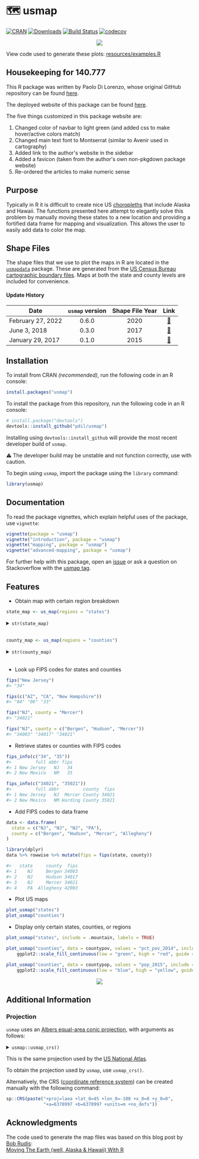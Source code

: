 # 🗺 usmap
[![CRAN](http://www.r-pkg.org/badges/version/usmap?color=blue)](https://cran.r-project.org/package=usmap) [![Downloads](http://cranlogs.r-pkg.org/badges/grand-total/usmap)](https://cran.r-project.org/package=usmap) [![Build Status](https://img.shields.io/endpoint.svg?url=https%3A%2F%2Factions-badge.atrox.dev%2Fpdil%2Fusmap%2Fbadge%3Fref%3Dmaster&style=popout&label=build)](https://actions-badge.atrox.dev/pdil/usmap/goto?ref=master) [![codecov](https://codecov.io/gh/pdil/usmap/branch/master/graph/badge.svg)](https://app.codecov.io/gh/pdil/usmap)

<p align="center"><img src="https://raw.githubusercontent.com/pdil/usmap/master/resources/example-plots.png" /></p>

View code used to generate these plots: [resources/examples.R](https://github.com/pdil/usmap/blob/master/resources/examples.R)

## Housekeeping for 140.777
This R package was written by Paolo Di Lorenzo, whose original GitHub repository can be found [here](https://github.com/pdil/usmap).

The deployed website of this package can be found [here](https://jhu-statprogramming-fall-2023.github.io/biostat777-project3-part1-alxhzhong/).

The five things customized in this package website are:

1. Changed color of navbar to light green (and added css to make hover/active colors match)
2. Changed main text font to Montserrat (similar to Avenir used in cartography)
3. Added link to the author's website in the sidebar
4. Added a favicon (taken from the author's own non-pkgdown package website)
5. Re-ordered the articles to make numeric sense

## Purpose
Typically in R it is difficult to create nice US [choropleths](https://en.wikipedia.org/wiki/Choropleth_map) that include Alaska and Hawaii. The functions presented here attempt to elegantly solve this problem by manually moving these states to a new location and providing a fortified data frame for mapping and visualization. This allows the user to easily add data to color the map.

## Shape Files
The shape files that we use to plot the maps in R are located in the [`usmapdata`](https://github.com/pdil/usmapdata) package. These are generated from the [US Census Bureau cartographic boundary files](https://www.census.gov/geographies/mapping-files/time-series/geo/cartographic-boundary.html). Maps at both the state and county levels are included for convenience.

#### Update History

| Date              | `usmap` version | Shape File Year | Link |
| ---               | :-:             | :-:             | :-:  |
| February 27, 2022 | 0.6.0           | 2020            | [🔗](https://www.census.gov/geographies/mapping-files/time-series/geo/cartographic-boundary.2020.html) |
| June 3, 2018      | 0.3.0           | 2017            | [🔗](https://www.census.gov/geographies/mapping-files/time-series/geo/carto-boundary-file.2017.html)   |
| January 29, 2017  | 0.1.0           | 2015            | [🔗](https://www.census.gov/geographies/mapping-files/time-series/geo/carto-boundary-file.2015.html)   |

## Installation
To install from CRAN _(recommended)_, run the following code in an R console:
```r
install.packages("usmap")
```
To install the package from this repository, run the following code in an R console:
```r
# install.package("devtools")
devtools::install_github("pdil/usmap")
```
Installing using `devtools::install_github` will provide the most recent developer build of `usmap`.

⚠️ The developer build may be unstable and not function correctly, use with caution.

To begin using `usmap`, import the package using the `library` command:
```r
library(usmap)
```

## Documentation

To read the package vignettes, which explain helpful uses of the package, use `vignette`:
```r
vignette(package = "usmap")
vignette("introduction", package = "usmap")
vignette("mapping", package = "usmap")
vignette("advanced-mapping", package = "usmap")
```

For further help with this package, open an [issue](https://github.com/pdil/usmap/issues) or ask a question on Stackoverflow with the [usmap tag](https://stackoverflow.com/questions/tagged/usmap).

## Features
* Obtain map with certain region breakdown
```r
state_map <- us_map(regions = "states")
```
<details>
  <summary><code>str(state_map)</code></summary>

  ```r
  #> 'data.frame':	13696 obs. of  9 variables:
  #> $ x    : num  1093752 1093244 1093125 1092939 1092914 ...
  #> $ y    : num  -1378545 -1374233 -1360891 -1341458 -1338952 ...
  #> $ order: int  1 2 3 4 5 6 7 8 9 10 ...
  #> $ hole : logi  FALSE FALSE FALSE FALSE FALSE FALSE ...
  #> $ piece: int  1 1 1 1 1 1 1 1 1 1 ...
  #> $ group: chr  "01.1" "01.1" "01.1" "01.1" ...
  #> $ fips : chr  "01" "01" "01" "01" ...
  #> $ abbr : chr  "AL" "AL" "AL" "AL" ...
  #> $ full : chr  "Alabama" "Alabama" "Alabama" "Alabama" ...
  ```
</details><br>

```r
county_map <- us_map(regions = "counties")
```
<details>
  <summary><code>str(county_map)</code></summary>

  ```r
  #> 'data.frame':	55097 obs. of  10 variables:
  #> $ x     : num  811200 829408 828835 855600 859265 ...
  #> $ y     : num  -821207 -819722 -814641 -811770 -846158 ...
  #> $ order : int  1 2 3 4 5 6 7 8 9 10 ...
  #> $ hole  : logi  FALSE FALSE FALSE FALSE FALSE FALSE ...
  #> $ piece : int  1 1 1 1 1 1 1 1 1 1 ...
  #> $ group : chr  "01001.1" "01001.1" "01001.1" "01001.1" ...
  #> $ fips  : chr  "01001" "01001" "01001" "01001" ...
  #> $ abbr  : chr  "AL" "AL" "AL" "AL" ...
  #> $ full  : chr  "Alabama" "Alabama" "Alabama" "Alabama" ...
  #> $ county: chr  "Autauga County" "Autauga County" "Autauga County" "Autauga County" ...
  ```
</details><br>

* Look up FIPS codes for states and counties
```r
fips("New Jersey")
#> "34"

fips(c("AZ", "CA", "New Hampshire"))
#> "04" "06" "33"

fips("NJ", county = "Mercer")
#> "34021"

fips("NJ", county = c("Bergen", "Hudson", "Mercer"))
#> "34003" "34017" "34021"
```
* Retrieve states or counties with FIPS codes
```r
fips_info(c("34", "35"))
#>         full abbr fips
#> 1 New Jersey   NJ   34 
#> 2 New Mexico   NM   35

fips_info(c("34021", "35021"))
#>         full abbr         county  fips
#> 1 New Jersey   NJ  Mercer County 34021
#> 2 New Mexico   NM Harding County 35021
```

* Add FIPS codes to data frame
```r
data <- data.frame(
  state = c("NJ", "NJ", "NJ", "PA"),
  county = c("Bergen", "Hudson", "Mercer", "Allegheny")
)

library(dplyr)
data %>% rowwise %>% mutate(fips = fips(state, county))

#>   state     county  fips
#> 1    NJ     Bergen 34003
#> 2    NJ     Hudson 34017
#> 3    NJ     Mercer 34021
#> 4    PA  Allegheny 42003
```

* Plot US maps
```r
plot_usmap("states")
plot_usmap("counties")
```
* Display only certain states, counties, or regions
```r
plot_usmap("states", include = .mountain, labels = TRUE)

plot_usmap("counties", data = countypov, values = "pct_pov_2014", include = "FL") +
    ggplot2::scale_fill_continuous(low = "green", high = "red", guide = FALSE)

plot_usmap("counties", data = countypop, values = "pop_2015", include = .new_england) + 
    ggplot2::scale_fill_continuous(low = "blue", high = "yellow", guide = FALSE)
```
<p align="center"><img src="https://raw.githubusercontent.com/pdil/usmap/master/resources/example-usage.png" /></p>

## Additional Information

### Projection
`usmap` uses an [Albers equal-area conic projection](https://en.wikipedia.org/wiki/Albers_projection), with arguments as follows:

<details>
  <summary><code>usmap::usmap_crs()</code></summary>
  
  ```
  #> Coordinate Reference System:
  #> Deprecated Proj.4 representation:
  #>  +proj=laea +lat_0=45 +lon_0=-100 +x_0=0 +y_0=0 +ellps=sphere
  #> +units=m +no_defs 
  #> WKT2 2019 representation:
  #> PROJCRS["unknown",
  #>     BASEGEOGCRS["unknown",
  #>         DATUM["unknown",
  #>             ELLIPSOID["Normal Sphere (r=6370997)",6370997,0,
  #>                 LENGTHUNIT["metre",1,
  #>                     ID["EPSG",9001]]]],
  #>         PRIMEM["Greenwich",0,
  #>             ANGLEUNIT["degree",0.0174532925199433],
  #>             ID["EPSG",8901]]],
  #>     CONVERSION["unknown",
  #>         METHOD["Lambert Azimuthal Equal Area (Spherical)",
  #>             ID["EPSG",1027]],
  #>         PARAMETER["Latitude of natural origin",45,
  #>             ANGLEUNIT["degree",0.0174532925199433],
  #>             ID["EPSG",8801]],
  #>         PARAMETER["Longitude of natural origin",-100,
  #>             ANGLEUNIT["degree",0.0174532925199433],
  #>             ID["EPSG",8802]],
  #>         PARAMETER["False easting",0,
  #>             LENGTHUNIT["metre",1],
  #>             ID["EPSG",8806]],
  #>         PARAMETER["False northing",0,
  #>             LENGTHUNIT["metre",1],
  #>             ID["EPSG",8807]]],
  #>     CS[Cartesian,2],
  #>         AXIS["(E)",east,
  #>             ORDER[1],
  #>             LENGTHUNIT["metre",1,
  #>                 ID["EPSG",9001]]],
  #>         AXIS["(N)",north,
  #>             ORDER[2],
  #>             LENGTHUNIT["metre",1,
  #>                 ID["EPSG",9001]]]] 
  ```
</details>

This is the same projection used by the [US National Atlas](https://epsg.io/2163).

To obtain the projection used by `usmap`, use `usmap_crs()`.

Alternatively, the CRS ([coordinate reference system](https://www.nceas.ucsb.edu/sites/default/files/2020-04/OverviewCoordinateReferenceSystems.pdf)) can be created manually with the following command:
```r
sp::CRS(paste("+proj=laea +lat_0=45 +lon_0=-100 +x_0=0 +y_0=0",
              "+a=6370997 +b=6370997 +units=m +no_defs"))
```

## Acknowledgments
The code used to generate the map files was based on this blog post by [Bob Rudis](https://github.com/hrbrmstr):    
[Moving The Earth (well, Alaska & Hawaii) With R](https://rud.is/b/2014/11/16/moving-the-earth-well-alaska-hawaii-with-r/)
